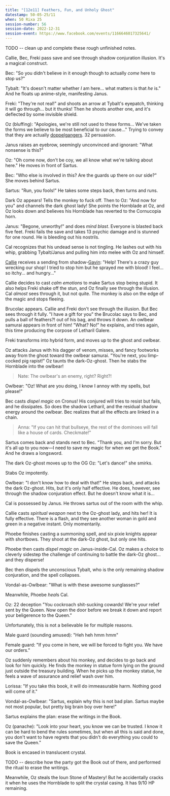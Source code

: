 ```yaml
---
title: "[12e11] Feathers, Fun, and Unholy Ghost"
datestamp: 50-05-25/11
when: 50 Rixa 25
session-number: 56
session-date: 2022-12-31
session-event: https://www.facebook.com/events/1166646017325641/
---
```


TODO -- clean up and complete these rough unfinished notes.

Callie, Bec, Freki pass save and see through shadow conjuration illusion. It's a magical construct.

Bec: "So you didn't believe in it enough though to actually *come* here to stop us?"

Tybalt: "It's doesn't matter whether *I* am here... what matters is that *he* is." And he floats up anime-style, manifesting Janus.

Freki: "They're not real!" and shoots an arrow at Tybalt's eyepatch, thinking it will go through... but it thunks! Then he shoots another one, and it's deflected by some invisible shield.

Oz (bluffing): "Apologies, we're still not used to these forms... We've taken the forms we believe to be most beneficial to our cause..." Trying to convey that they are actually [doppelgangers](../creatures/changelings). 32 persuasion.

Janus raises an eyebrow, seemingly unconvinced and ignorant: "What nonsense is this?"

Oz: "Oh come now, don't be coy, we all know what we're talking about here." He moves in front of Sartus.

Bec: "Who else is involved in this? Are the guards up there on our side?" She moves behind Sartus.

Sartus: "Run, you fools!" He takes some steps back, then turns and runs.

Dark Oz appears! Tells the monkey to fuck off. Then to Oz: "And now for you" and channels the dark ghost lady! She points the Hornblade at Oz, and Oz looks down and believes his Hornblade has reverted to the Cornucopia horn.

Janus: "Begone, unworthy!" and does *mind blast*. Everyone is blasted back five feet. Freki fails the save and takes 13 psychic damage and is stunned for one round. He is bleeding out his nostrils.

Cal recognizes that his undead sense is not tingling. He lashes out with his whip, grabbing Tybalt/Janus and pulling him into melee with Oz and himself.

[Callie](../dossiers/callie) receives a sending from shadow-[Gavin](../dossiers/gavin-pepperpotts): "Help! There's a crazy guy wrecking our shop! I tried to stop him but he sprayed me with blood! I feel... so itchy... and hungry..."

Callie decides to cast *calm emotions* to make Sartus stop being stupid. It also helps Freki shake off the stun, and Oz finally see through the illusion. Cal *almost* sees through it, but not quite. The monkey is also on the edge of the magic and stops fleeing.

Brucolac appears. Callie and Freki don't see through the illusion. But Bec sees through it fully. "I have a gift for you" the Brucolac says to Bec, and pulls a ball of feathers?! out of his bag, and throws it down. An owlbear samurai appears in front of him! "What? No!" he explains, and tries again, this time producing the corpose of Letharil Galere.

Freki transforms into hybrid form, and moves up to the ghost and owlbear.

Oz attacks Janus with his dagger of venom, misses, and fancy footworks away from the ghost toward the owlbear samurai. "You're next, you limp-cocked pig rapist!" Oz taunts the dark-Oz-ghost. Then he stabs the Hornblade into the owlbear!

> Nate: The owlbear's an enemy, right? Right?!

Owlbear: "Oz! What are you doing, I know I annoy with my spells, but please!"

Bec casts *dispel magic* on Cronus! His conjured will tries to resist but fails, and he dissipates. So does the shadow Letharil, and the residual shadow energy around the owlbear. Bec realizes that all the effects are linked in a chain.

> Anna: "If you can hit that bullseye, the rest of the dominoes will fall like a house of cards. Checkmate!"

Sartus comes back and stands next to Bec. "Thank you, and I'm sorry. But it's all up to you now&mdash;I need to save my magic for when we get the Book." And he draws a longsword.

The dark Oz-ghost moves up to the OG Oz: "Let's dance!" she smirks.

Stabs Oz impotently.

Owlbear: "I don't know how to deal with that!" He steps back, and attacks the dark Oz-ghost. Hits, but it's only half effective. He does, however, see through the shadow conjuration effect. But he doesn't know what it is...

Cal is possessed by Janus. He throws sartus out of the room with the whip.

Callie casts *spiritual weapon* next to the Oz-ghost lady, and hits her! It is fully effective. There is a flash, and they see another woman in gold and green in a negative instant. Only momentarily.

Phoebe finishes casting a summoning spell, and six pixie knights appear with shortbows. They shoot at the dark-Oz ghost, but only one hits.

Phoebe then casts *dispel magic* on Janus-inside-Cal. Oz makes a choice to cleverly sidestep the challenge of continuing to battle the dark-Oz ghost... and they disperse!

Bec then dispels the unconscious Tybalt, who is the only remaining shadow conjuration, and the spell collapses.

Vondal-as-Owlbear: "What is with these awesome sunglasses?"

Meanwhile, Phoebe *heal*s Cal.

Oz: 22 deception
"You cockroach shit-sucking cowards! We're your relief sent by the Queen. Now open the door before we break it down and report your beligerence to the Queen."

Unfortunately, this is not a believable lie for multiple reasons.

Male guard (sounding amused): "Heh heh hmm hmm"

Female guard: "If you come in here, we will be forced to fight you. We have our orders."

Oz suddenly remembers about his monkey, and decides to go back and look for him quickly. He finds the monkey in statue form lying on the ground just outside the treasury building. When he picks up the monkey statue, he feels a wave of assurance and relief wash over him.

Lorissa: "If you take this book, it will do immeasurable harm. Nothing good will come of it."

Vondal-as-Owlbear: "Sartus, explain why this is not bad plan. Sartus maybe not most popular, but pretty big brain boy over here!"

Sartus explains the plan: erase the writings in the Book.

Oz (panache): "Look into your heart, you know we can be trusted. I know it can be hard to bend the rules sometimes, but when all this is said and done, you don't want to have regrets that you didn't do everything you could to save the Queen."

Book is encased in translucent crystal.

TODO -- describe how the party got the Book out of there, and performed the ritual to erase the writings.

Meanwhile, Oz steals the Ioun Stone of Mastery! But he accidentally cracks it when he uses the Hornblade to split the crystal casing. It has 9/10 HP remaining.
